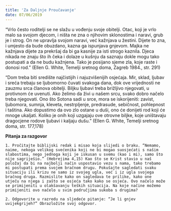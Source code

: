 ```yaml
---
title: 'Za Daljnje Proučavanje'
date: 07/06/2019
---
```


“Vrlo često roditelji se ne slažu u vođenju svoje obitelji. Otac, koji je vrlo malo sa svojom djecom, i ništa ne zna o njihovim sklonostima i naravi, grub je i strog. On ne upravlja svojom naravi, već kažnjava u žestini. Dijete to zna, i umjesto da bude obuzdano, kazna ga ispunjava gnjevom. Majka ne kažnjava dijete za prekršaj da bi ga kasnije za isti strogo kaznila. Djeca nikada ne znaju što ih čeka i dolaze u kušnju da saznaju dokle mogu tako postupati a da ne budu kažnjena. Tako je posijano sjeme zla, koje raste i donosi rod.” (Ellen G. White, Temelji sretnog doma, Zagreb 1984., str. 291)

“Dom treba biti središte najčistijih i najuzvišenijih osjećaja. Mir, sklad, ljubav i sreća trebaju se ljubomorno čuvati svakoga dana, dok ove vrijednosti ne zauzmu srca članova obitelji. Biljku ljubavi treba brižljivo njegovati, u protivnom će uvenuti. Ako želimo da živi u našem srcu, svako dobro načelo treba njegovati. Ono što Sotona sadi u srce, mora se iskorijeniti: zavist, ljubomora, sumnja, kleveta, nestrpljenje, predrasude, sebičnost, pohlepnost i taština. Ako dopustimo da ovo zlo ostane u duši, ono će donijeti rod koji će mnoge ukaljati. Koliko je onih koji uzgajaju ove otrovne biljke, koje uništavaju dragocjene rodove ljubavi i kaljaju dušu.” (Ellen G. White, Temelji sretnog doma, str. 177,178)

**Pitanja za razgovor**

`1.	Pročitajte biblijski redak i misao koja slijedi o braku. “Nemamo, naime, nekoga velikog svećenika koji ne bi mogao suosjećati s našim slabostima, nego jednoga koji je iskusan u svemu (kao i mi), samo što nije sagriješio.” (Hebrejima 4,15) Kao što se Krist stavio u naš položaj da bi na najbolji način uspostavio vezu s nama, tako trebamo mi postupati prema svojem bračnom drugu. Pokušajte sagledati svaku situaciju ili krizu ne samo iz svojeg ugla, već i iz ugla svojega bračnog druga. Razmislite kako on sagledava te prilike, kako one utječu na njega i zašto se osjeća tako kako se osjeća. Ovo načelo može se primijeniti u olakšavanju teških situacija. Na koje načine možemo primijeniti ovo načelo u svim područjima sukoba s drugima?`

`2.	Odgovorite u razredu na sljedeće pitanje: “Je li gnjev uvijekgrijeh?” Obrazložite svoj odgovor.`
